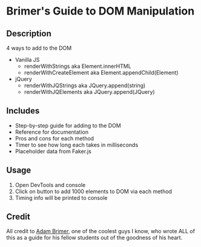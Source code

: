 # Brimer's Guide to DOM Manipulation

## Description

4 ways to add to the DOM
- Vanilla JS
	- renderWithStrings aka Element.innerHTML
	- renderWithCreateElement aka Element.appendChild(Element)
- jQuery
	- renderWithJQStrings aka JQuery.append(string)
	- renderWithJQElements aka JQuery.append(JQuery)

## Includes

- Step-by-step guide for adding to the DOM
- Reference for documentation
- Pros and cons for each method
- Timer to see how long each takes in milliseconds
- Placeholder data from Faker.js

## Usage

1. Open DevTools and console
2. Click on button to add 1000 elements to DOM via each method
3. Timing info will be printed to console

## Credit

All credit to [Adam Brimer](https://github.com/acbrimer), one of the coolest guys I know, who wrote ALL of this as a guide for his fellow students out of the goodness of his heart.
